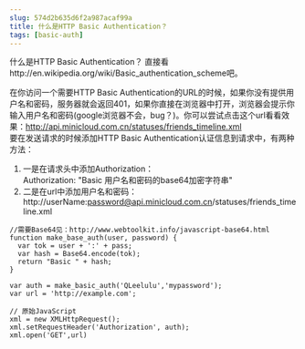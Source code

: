 ```yaml
---
slug: 574d2b635d6f2a987acaf99a
title: 什么是HTTP Basic Authentication？
tags: [basic-auth]
---
```


什么是HTTP Basic Authentication？
直接看http://en.wikipedia.org/wiki/Basic_authentication_scheme吧。 

在你访问一个需要HTTP Basic Authentication的URL的时候，如果你没有提供用户名和密码，服务器就会返回401，如果你直接在浏览器中打开，浏览器会提示你输入用户名和密码(google浏览器不会，bug？)。你可以尝试点击这个url看看效果：http://api.minicloud.com.cn/statuses/friends_timeline.xml  
要在发送请求的时候添加HTTP Basic Authentication认证信息到请求中，有两种方法：

1. 一是在请求头中添加Authorization：  
Authorization: "Basic 用户名和密码的base64加密字符串"  
1. 二是在url中添加用户名和密码：  
http://userName:password@api.minicloud.com.cn/statuses/friends_timeline.xml 

```
//需要Base64见：http://www.webtoolkit.info/javascript-base64.html  
function make_base_auth(user, password) {  
  var tok = user + ':' + pass;  
  var hash = Base64.encode(tok);  
  return "Basic " + hash;  
}   
  
var auth = make_basic_auth('QLeelulu','mypassword');  
var url = 'http://example.com';   
  
// 原始JavaScript  
xml = new XMLHttpRequest();  
xml.setRequestHeader('Authorization', auth);  
xml.open('GET',url)
```
